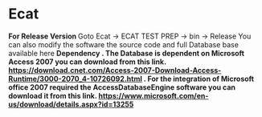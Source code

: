 # Ecat

<b> For Release Version </b> 
    Goto Ecat -> ECAT TEST PREP -> bin -> Release 
    You can also modify the software the source code and full Database base available here 
<b> Dependency
   . The Database is dependent on Microsoft Access 2007 you can download from this link. https://download.cnet.com/Access-2007-Download-Access-Runtime/3000-2070_4-10726092.html
   . For the integration of Microsoft office 2007 required the AccessDatabaseEngine software you can download it from this link. https://www.microsoft.com/en-us/download/details.aspx?id=13255
  
